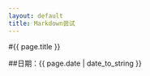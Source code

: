 ```yaml
---
layout: default
title: Markdown尝试
---
```


#{{ page.title }}

<span id="J_count"></span>
<script type="text/javascript">
var count=10;
var t=setInterval(function(){
	J_count.innerHTML=count;
	count--;
	if(count<0){
		clearInterval(t);
	}
},1000);
</script>





##日期：{{ page.date | date_to_string }}


